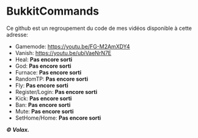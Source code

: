 # BukkitCommands
Ce github est un regroupement du code de mes vidéos disponible à cette adresse:

- Gamemode: https://youtu.be/FG-M2AmXDY4
- Vanish: https://youtu.be/ubiVaeNrN7E
- Heal: **Pas encore sorti**
- God: **Pas encore sorti**
- Furnace: **Pas encore sorti**
- RandomTP: **Pas encore sorti**
- Fly: **Pas encore sorti**
- Register/Login: **Pas encore sorti**
- Kick: **Pas encore sorti**
- Ban: **Pas encore sorti**
- Mute: **Pas encore sorti**
- SetHome/Home: **Pas encore sorti**

***© Volax.***
